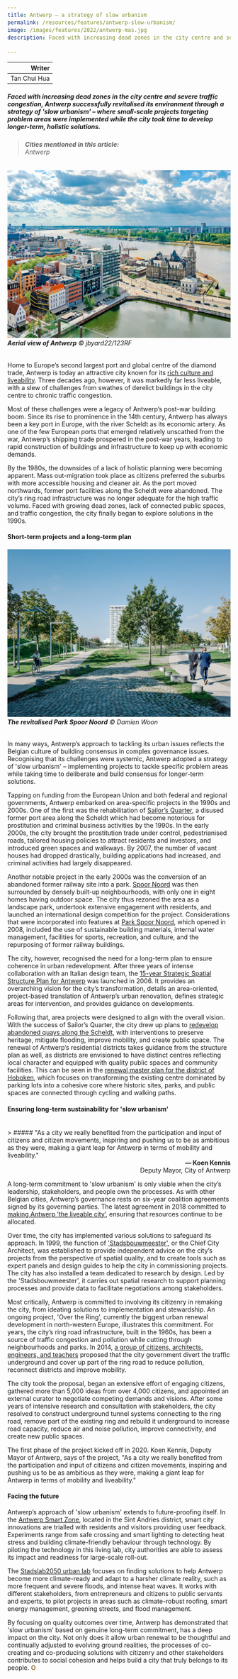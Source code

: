 ```yaml
---
title: Antwerp – a strategy of slow urbanism
permalink: /resources/features/antwerp-slow-urbanism/
image: /images/features/2022/antwerp-mas.jpg
description: Faced with increasing dead zones in the city centre and severe traffic congestion, Antwerp successfully revitalised its environment through a strategy of 'slow urbanism' – where small-scale projects targeting problem areas were implemented while the city took time to develop longer-term, holistic solutions. 

---
```


| Writer | 
| ---: |
| Tan Chui Hua |

##### Faced with increasing dead zones in the city centre and severe traffic congestion, Antwerp successfully revitalised its environment through a strategy of 'slow urbanism' – where small-scale projects targeting problem areas were implemented while the city took time to develop longer-term, holistic solutions. 

> ###### **Cities mentioned in this article:** <br> Antwerp

###### ![Aerial view of Antwerp](/images/features/2022/antwerp-scheldt.jpg/)**Aerial view of Antwerp** © jbyard22/123RF

Home to Europe’s second largest port and global centre of the diamond trade, Antwerp is today an attractive city known for its [rich culture and liveability](https://www.themayor.eu/en/a/view/expats-named-copenhagen-and-bern-most-livable-cities-in-the-world-2253). Three decades ago, however, it was markedly far less liveable, with a slew of challenges from swathes of derelict buildings in the city centre to chronic traffic congestion.

Most of these challenges were a legacy of Antwerp’s post-war building boom. Since its rise to prominence in the 14th century, Antwerp has always been a key port in Europe, with the river Scheldt as its economic artery. As one of the few European ports that emerged relatively unscathed from the war, Antwerp’s shipping trade prospered in the post-war years, leading to rapid construction of buildings and infrastructure to keep up with economic demands. 

By the 1980s, the downsides of a lack of holistic planning were becoming apparent. Mass out-migration took place as citizens preferred the suburbs with more accessible housing and cleaner air. As the port moved northwards, former port facilities along the Scheldt were abandoned. The city’s ring road infrastructure was no longer adequate for the high traffic volume. Faced with growing dead zones, lack of connected public spaces, and traffic congestion, the city finally began to explore solutions in the 1990s. 

#### **Short-term projects and a long-term plan**

###### ![The revitalised Park Spoor Noord](/images/features/2022/park-spoor-noord.jpg/)**The revitalised Park Spoor Noord** © Damien Woon

In many ways, Antwerp’s approach to tackling its urban issues reflects the Belgian culture of building consensus in complex governance issues. Recognising that its challenges were systemic, Antwerp adopted a strategy of 'slow urbanism' – implementing projects to tackle specific problem areas while taking time to deliberate and build consensus for longer-term solutions.

Tapping on funding from the European Union and both federal and regional governments, Antwerp embarked on area-specific projects in the 1990s and 2000s. One of the first was the rehabilitation of [Sailor’s Quarter](https://www.isocarp.net/Data/case_studies/1031.pdf), a disused former port area along the Scheldt which had become notorious for prostitution and criminal business activities by the 1990s. In the early 2000s, the city brought the prostitution trade under control, pedestrianised roads, tailored housing policies to attract residents and investors, and introduced green spaces and walkways. By 2007, the number of vacant houses had dropped drastically, building applications had increased, and criminal activities had largely disappeared.

Another notable project in the early 2000s was the conversion of an abandoned former railway site into a park. [Spoor Noord](https://networknature.eu/embedded-case-study/19438) was then surrounded by densely built-up neighbourhoods, with only one in eight homes having outdoor space. The city thus rezoned the area as a landscape park, undertook extensive engagement with residents, and launched an international design competition for the project. Considerations that were incorporated into features at [Park Spoor Noord](https://www.visitantwerpen.be/en/park-spoor-noord), which opened in 2008, included the use of sustainable building materials, internal water management, facilities for sports, recreation, and culture, and the repurposing of former railway buildings.

The city, however, recognised the need for a long-term plan to ensure coherence in urban redevelopment. After three years of intense collaboration with an Italian design team, the [15-year Strategic Spatial Structure Plan for Antwerp]( https://www.antwerpenmorgen.be/nl/toekomstvisies/structuurplan/over) was launched in 2006. It provides an overarching vision for the city’s transformation, details an area-oriented, project-based translation of Antwerp’s urban renovation, defines strategic areas for intervention, and provides guidance on developments.

Following that, area projects were designed to align with the overall vision. With the success of Sailor’s Quarter, the city drew up plans to [redevelop abandoned quays along the Scheldt](https://www.antwerpenmorgen.be/nl/projecten/scheldekaaien/over), with interventions to preserve heritage, mitigate flooding, improve mobility, and create public space. The renewal of Antwerp’s residential districts takes guidance from the structure plan as well, as districts are envisioned to have distinct centres reflecting local character and equipped with quality public spaces and community facilities. This can be seen in the [renewal master plan for the district of Hoboken](https://www.antwerpenmorgen.be/nl/projecten/hoboken-centrum/over), which focuses on transforming the existing centre dominated by parking lots into a cohesive core where historic sites, parks, and public spaces are connected through cycling and walking paths.

#### **Ensuring long-term sustainability for 'slow urbanism'**

<br>
> ##### "As a city we really benefited from the participation and input of citizens and citizen movements, inspiring and pushing us to be as ambitious as they were, making a giant leap for Antwerp in terms of mobility and liveability."

<div align="right"><b>— Koen Kennis</b> <br>Deputy Mayor, City of Antwerp</div>

A long-term commitment to 'slow urbanism' is only viable when the city’s leadership, stakeholders, and people own the processes. As with other Belgian cities, Antwerp’s governance rests on six-year coalition agreements signed by its governing parties. The latest agreement in 2018 committed to [making Antwerp ’the liveable city’](https://www.vrt.be/vrtnws/en/2018/12/21/agreement-on-new-antwerp-coalition/), ensuring that resources continue to be allocated.

Over time, the city has implemented various solutions to safeguard its approach. In 1999, the function of ['Stadsbouwmeester'](https://www.antwerpen.be/info/52d5052339d8a6ec798b49a7/de-stadsbouwmeester), or the Chief City Architect, was established to provide independent advice on the city’s projects from the perspective of spatial quality, and to create tools such as expert panels and design guides to help the city in commissioning projects. The city has also installed a team dedicated to research by design. Led by the 'Stadsbouwmeester', it carries out spatial research to support planning processes and provide data to facilitate negotiations among stakeholders. 

Most critically, Antwerp is committed to involving its citizenry in remaking the city, from ideating solutions to implementation and stewardship. An ongoing project, 'Over the Ring', currently the biggest urban renewal development in north-western Europe, illustrates this commitment. For years, the city’s ring road infrastructure, built in the 1960s, has been a source of traffic congestion and pollution while cutting through neighbourhoods and parks. In 2014, [a group of citizens, architects, engineers, and teachers](https://eurocities.eu/stories/reclaiming-the-city) proposed that the city government divert the traffic underground and cover up part of the ring road to reduce pollution, reconnect districts and improve mobility. 

The city took the proposal, began an extensive effort of engaging citizens, gathered more than 5,000 ideas from over 4,000 citizens, and appointed an external curator to negotiate competing demands and visions. After some years of intensive research and consultation with stakeholders, the city resolved to construct underground tunnel systems connecting to the ring road, remove part of the existing ring and rebuild it underground to increase road capacity, reduce air and noise pollution, improve connectivity, and create new public spaces. 

The first phase of the project kicked off in 2020. Koen Kennis, Deputy Mayor of Antwerp, says of the project, "As a city we really benefited from the participation and input of citizens and citizen movements, inspiring and pushing us to be as ambitious as they were, making a giant leap for Antwerp in terms of mobility and liveability."

#### **Facing the future**

Antwerp’s approach of 'slow urbanism' extends to future-proofing itself. In the [Antwerp Smart Zone](https://antwerpsmartzone.be/en/), located in the Sint Andries district, smart city innovations are trialled with residents and visitors providing user feedback. Experiments range from safe crossing and smart lighting to detecting heat stress and building climate-friendly behaviour through technology. By piloting the technology in this living lab, city authorities are able to assess its impact and readiness for large-scale roll-out. 

The [Stadslab2050 urban lab](https://www.antwerpenmorgen.be/nl/projecten/stadslab-2050/over) focuses on finding solutions to help Antwerp become more climate-ready and adapt to a harsher climate reality, such as more frequent and severe floods, and intense heat waves. It works with different stakeholders, from entrepreneurs and citizens to public servants and experts, to pilot projects in areas such as climate-robust roofing, smart energy management, greening streets, and flood management.

By focusing on quality outcomes over time, Antwerp has demonstrated that 'slow urbanism' based on genuine long-term commitment, has a deep impact on the city. Not only does it allow urban renewal to be thoughtful and continually adjusted to evolving ground realities, the processes of co-creating and co-producing solutions with citizenry and other stakeholders contributes to social cohesion and helps build a city that truly belongs to its people. <b><font color="#967942">O</font></b>
